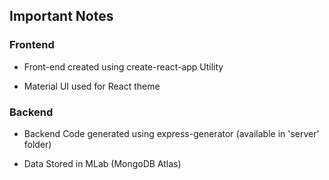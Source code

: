 ## Important Notes
### Frontend
- Front-end created using create-react-app Utility

- Material UI used for React theme

### Backend
- Backend Code generated using express-generator (available in 'server' folder)

- Data Stored in MLab (MongoDB Atlas)
